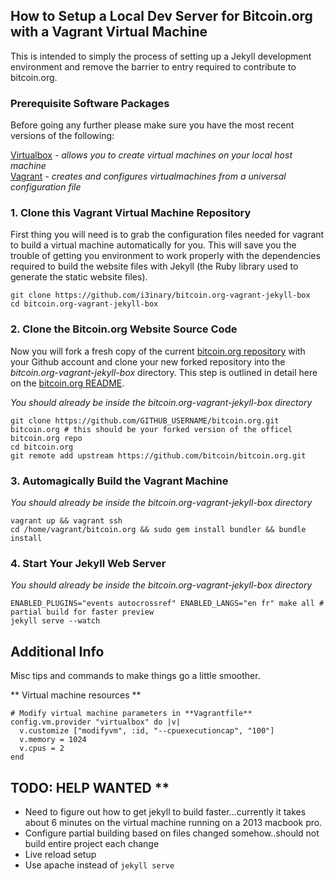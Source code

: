 ## How to Setup a Local Dev Server for Bitcoin.org with a Vagrant Virtual Machine

This is intended to simply the process of setting up a Jekyll development environment and remove the barrier to entry required to contribute to bitcoin.org.

### Prerequisite Software Packages

Before going any further please make sure you have the most recent versions of the following:  

[Virtualbox](https://www.virtualbox.org/wiki/Downloads) *- allows you to create virtual machines on your local host machine*  
[Vagrant](https://www.vagrantup.com/) *- creates and configures virtualmachines from a universal configuration file*
  
### 1. Clone this Vagrant Virtual Machine Repository

First thing you will need is to grab the configuration files needed for vagrant to build a virtual machine automatically for you.  This will save you the trouble of getting you environment to work properly with the dependencies required to build the website files with Jekyll (the Ruby library used to generate the static website files).

    git clone https://github.com/i3inary/bitcoin.org-vagrant-jekyll-box
    cd bitcoin.org-vagrant-jekyll-box


### 2. Clone the Bitcoin.org Website Source Code

Now you will fork a fresh copy of the current [bitcoin.org repository](https://github.com/bitcoin/bitcoin.org.git) with your Github account and clone your new forked repository into the *bitcoin.org-vagrant-jekyll-box* directory.  This step is outlined in detail here on the [bitcoin.org README](https://github.com/bitcoin/bitcoin.org#working-with-github).

*You should already be inside the bitcoin.org-vagrant-jekyll-box directory*

    git clone https://github.com/GITHUB_USERNAME/bitcoin.org.git bitcoin.org # this should be your forked version of the officel bitcoin.org repo
    cd bitcoin.org
    git remote add upstream https://github.com/bitcoin/bitcoin.org.git


### 3. Automagically Build the Vagrant Machine

*You should already be inside the bitcoin.org-vagrant-jekyll-box directory*

    vagrant up && vagrant ssh
    cd /home/vagrant/bitcoin.org && sudo gem install bundler && bundle install

### 4. Start Your Jekyll Web Server

*You should already be inside the bitcoin.org-vagrant-jekyll-box directory*
	
	ENABLED_PLUGINS="events autocrossref" ENABLED_LANGS="en fr" make all # partial build for faster preview
    jekyll serve --watch
    
## Additional Info

Misc tips and commands to make things go a little smoother.

** Virtual machine resources **

    # Modify virtual machine parameters in **Vagrantfile**
    config.vm.provider "virtualbox" do |v|
      v.customize ["modifyvm", :id, "--cpuexecutioncap", "100"]
      v.memory = 1024
      v.cpus = 2
    end

## TODO: HELP WANTED **
- Need to figure out how to get jekyll to build faster...currently it takes about 6 minutes on the virtual machine running on a 2013 macbook pro.
- Configure partial building based on files changed somehow..should not build entire project each change
- Live reload setup
- Use apache instead of `jekyll serve`